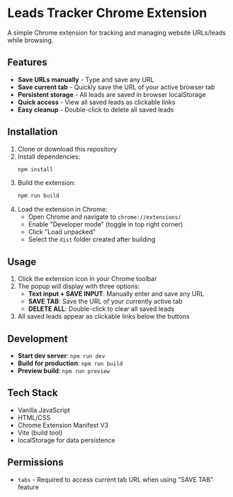 # Leads Tracker Chrome Extension

A simple Chrome extension for tracking and managing website URLs/leads while browsing.

## Features

- **Save URLs manually** - Type and save any URL
- **Save current tab** - Quickly save the URL of your active browser tab
- **Persistent storage** - All leads are saved in browser localStorage
- **Quick access** - View all saved leads as clickable links
- **Easy cleanup** - Double-click to delete all saved leads

## Installation

1. Clone or download this repository
2. Install dependencies:
   ```bash
   npm install
   ```
3. Build the extension:
   ```bash
   npm run build
   ```
4. Load the extension in Chrome:
   - Open Chrome and navigate to `chrome://extensions/`
   - Enable "Developer mode" (toggle in top right corner)
   - Click "Load unpacked"
   - Select the `dist` folder created after building

## Usage

1. Click the extension icon in your Chrome toolbar
2. The popup will display with three options:
   - **Text input + SAVE INPUT**: Manually enter and save any URL
   - **SAVE TAB**: Save the URL of your currently active tab
   - **DELETE ALL**: Double-click to clear all saved leads
3. All saved leads appear as clickable links below the buttons

## Development

- **Start dev server**: `npm run dev`
- **Build for production**: `npm run build`
- **Preview build**: `npm run preview`

## Tech Stack

- Vanilla JavaScript
- HTML/CSS
- Chrome Extension Manifest V3
- Vite (build tool)
- localStorage for data persistence

## Permissions

- `tabs` - Required to access current tab URL when using "SAVE TAB" feature